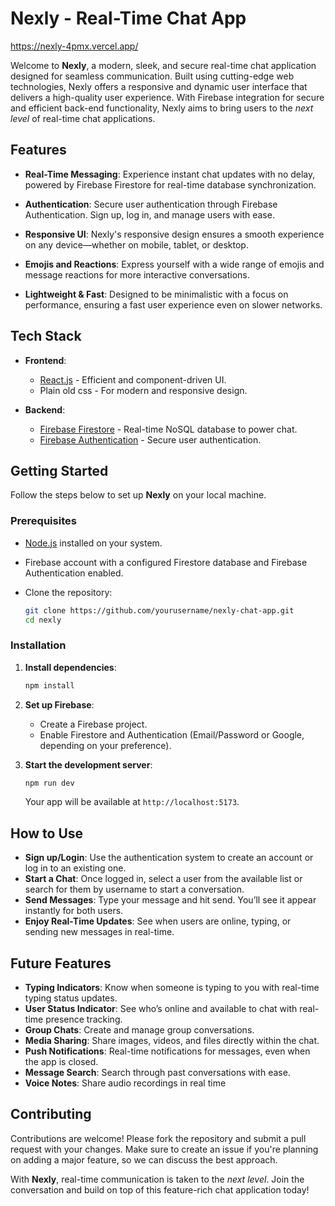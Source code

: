 # Nexly - Real-Time Chat App 

https://nexly-4pmx.vercel.app/

Welcome to **Nexly**, a modern, sleek, and secure real-time chat application designed for seamless communication. Built using cutting-edge web technologies, Nexly offers a responsive and dynamic user interface that delivers a high-quality user experience. With Firebase integration for secure and efficient back-end functionality, Nexly aims to bring users to the *next level* of real-time chat applications.

## Features

- **Real-Time Messaging**: Experience instant chat updates with no delay, powered by Firebase Firestore for real-time database synchronization.
  
- **Authentication**: Secure user authentication through Firebase Authentication. Sign up, log in, and manage users with ease.
  
- **Responsive UI**: Nexly's responsive design ensures a smooth experience on any device—whether on mobile, tablet, or desktop.

- **Emojis and Reactions**: Express yourself with a wide range of emojis and message reactions for more interactive conversations.

- **Lightweight & Fast**: Designed to be minimalistic with a focus on performance, ensuring a fast user experience even on slower networks.

## Tech Stack

- **Frontend**: 
  - [React.js](https://reactjs.org/) - Efficient and component-driven UI.
  - Plain old css - For modern and responsive design.
  
- **Backend**: 
  - [Firebase Firestore](https://firebase.google.com/docs/firestore) - Real-time NoSQL database to power chat.
  - [Firebase Authentication](https://firebase.google.com/docs/auth) - Secure user authentication.

## Getting Started

Follow the steps below to set up **Nexly** on your local machine.

### Prerequisites

- [Node.js](https://nodejs.org/) installed on your system.
- Firebase account with a configured Firestore database and Firebase Authentication enabled.
- Clone the repository:

  ```bash
  git clone https://github.com/yourusername/nexly-chat-app.git
  cd nexly
  ```

### Installation

1. **Install dependencies**:

   ```bash
   npm install
   ```

2. **Set up Firebase**:

   - Create a Firebase project.
   - Enable Firestore and Authentication (Email/Password or Google, depending on your preference).
   

3. **Start the development server**:

   ```bash
   npm run dev
   ```

   Your app will be available at `http://localhost:5173`.

## How to Use
- **Sign up/Login**: Use the authentication system to create an account or log in to an existing one.
- **Start a Chat**: Once logged in, select a user from the available list or search for them by username to start a conversation.
- **Send Messages**: Type your message and hit send. You’ll see it appear instantly for both users.
- **Enjoy Real-Time Updates**: See when users are online, typing, or sending new messages in real-time.

## Future Features
- **Typing Indicators**: Know when someone is typing to you with real-time typing status updates.
- **User Status Indicator**: See who’s online and available to chat with real-time presence tracking.
- **Group Chats**: Create and manage group conversations.
- **Media Sharing**: Share images, videos, and files directly within the chat.
- **Push Notifications**: Real-time notifications for messages, even when the app is closed.
- **Message Search**: Search through past conversations with ease.
- **Voice Notes**: Share audio recordings in real time

## Contributing

Contributions are welcome! Please fork the repository and submit a pull request with your changes. Make sure to create an issue if you're planning on adding a major feature, so we can discuss the best approach.



With **Nexly**, real-time communication is taken to the *next level*. Join the conversation and build on top of this feature-rich chat application today!
